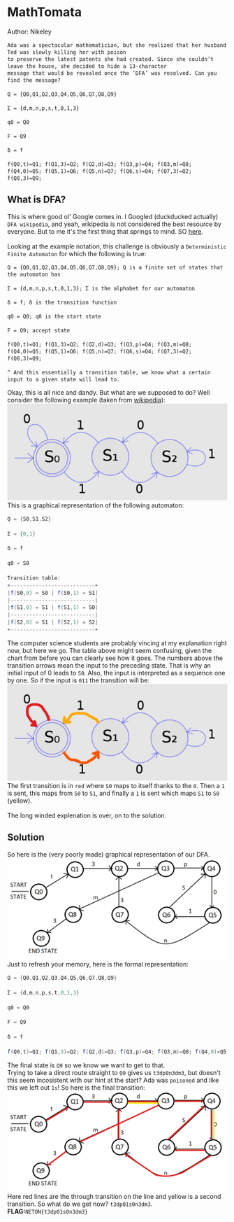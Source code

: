 # MathTomata

Author: Nikeley
```
Ada was a spectacular mathematician, but she realized that her husband Ted was slowly killing her with poison
to preserve the latest patents she had created. Since she couldn’t leave the house, she decided to hide a 13-character
message that would be revealed once the ‘DFA’ was resolved. Can you find the message?

Q = {Q0,Q1,Q2,Q3,Q4,Q5,Q6,Q7,Q8,Q9}

Σ = {d,m,n,p,s,t,0,1,3}

q0 = Q0

F = Q9

δ = f

f(Q0,t)=Q1; f(Q1,3)=Q2; f(Q2,d)=Q3; f(Q3,p)=Q4; f(Q3,m)=Q8; f(Q4,0)=Q5; f(Q5,1)=Q6; f(Q5,n)=Q7; f(Q6,s)=Q4; f(Q7,3)=Q2; f(Q8,3)=Q9;
```

## What is DFA?

This is where good ol' Google comes in. I Googled (duckducked actually) `DFA wikipedia`, and yeah, wikipedia is not considered the best resource by everyone. But to me it's the first thing that springs to mind. SO [here](https://en.wikipedia.org/wiki/Deterministic_finite_automaton).</br>
</br>
Looking at the example notation, this challenge is obviously a `Deterministic Finite Automaton` for which the following is true:</br>
```
Q = {Q0,Q1,Q2,Q3,Q4,Q5,Q6,Q7,Q8,Q9}; Q is a finite set of states that the automaton has

Σ = {d,m,n,p,s,t,0,1,3}; Σ is the alphabet for our automaton 

δ = f; δ is the transition function 

q0 = Q0; q0 is the start state 

F = Q9; accept state

f(Q0,t)=Q1; f(Q1,3)=Q2; f(Q2,d)=Q3; f(Q3,p)=Q4; f(Q3,m)=Q8; f(Q4,0)=Q5; f(Q5,1)=Q6; f(Q5,n)=Q7; f(Q6,s)=Q4; f(Q7,3)=Q2; f(Q8,3)=Q9;

^ And this essentially a transition table, we know what a certain input to a given state will lead to.
```
Okay, this is all nice and dandy. But what are we supposed to do? Well consider the following example (taken from [wikipedia](https://upload.wikimedia.org/wikipedia/commons/thumb/9/94/DFA_example_multiplies_of_3.svg/537px-DFA_example_multiplies_of_3.svg.png)):</br>
![dfa-example](./dfa-example.png)
</br>
This is a graphical representation of the following automaton:
```java
Q = {S0,S1,S2}

Σ = {0,1}

δ = f

q0 = S0

Transition table:
+---------------------------+
|f(S0,0) = S0 | f(S0,1) = S1|
|---------------------------|
|f(S1,0) = S1 | f(S1,1) = S0|
|---------------------------|
|f(S2,0) = S1 | f(S2,1) = S2|
+---------------------------+
```
The computer science students are probably vincing at my explanation right now, but here we go. The table above might seem confusing, given the chart from before you can clearly see how it goes. The numbers above the transition arrows mean the input to the preceding state. That is why an initial input of 0 leads to `S0`. Also, the input is interpreted as a sequence one by one. So if the input is `011` the transition will be:</br>
![transition_example](./transition_example.jpg)</br>
The first transition is in `red` where `S0` maps to itself thanks to the `0`. Then a `1` is sent, this maps from `S0` to `S1`, and finally a `1` is sent which maps `S1` to `S0` (yellow).</br>
</br>
The long winded explenation is over, on to the solution.

## Solution

So here is the (very poorly made) graphical representation of our DFA. 
</br>
![solution.png](./solution.png)
</br>Just to refresh your memory, here is the formal representation:
```Java
Q = {Q0,Q1,Q2,Q3,Q4,Q5,Q6,Q7,Q8,Q9}

Σ = {d,m,n,p,s,t,0,1,3}

q0 = Q0

F = Q9

δ = f

f(Q0,t)=Q1; f(Q1,3)=Q2; f(Q2,d)=Q3; f(Q3,p)=Q4; f(Q3,m)=Q8; f(Q4,0)=Q5; f(Q5,1)=Q6; f(Q5,n)=Q7; f(Q6,s)=Q4; f(Q7,3)=Q2; f(Q8,3)=Q9;
```
The final state is `Q9` so we know we want to get to that.</br>
Trying to take a direct route straight to `Q9` gives us `t3dp0n3dm3`, but doesn't this seem incosistent with our hint at the start? Ada was `poisoned` and like this we left out `1s`! So here is the final transition:
</br>
![walk](./walk.png)
</br>
Here red lines are the through transition on the line and yellow is a second transition. So what do we get now? `t3dp01s0n3dm3`.</br>
**FLAG:**`NETON{t3dp01s0n3dm3}`

